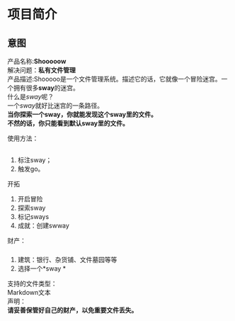 # 项目简介

## 意图

产品名称:**Shooooow**  
解决问题：**私有文件管理**  
产品描述:Shooooo是一个文件管理系统。描述它的话，它就像一个冒险迷宫。一个拥有很多**sway**的迷宫。  
什么是*sway*呢？  
一个*sway*就好比迷宫的一条路径。  
**当你探索一个sway，你就能发现这个sway里的文件。  
不然的话，你只能看到默认sway里的文件。**  

使用方法：
##
1. 标注sway；
2. 触发go。

开拓
1. 开启冒险  
2. 探索sway  
3. 标记sways  
4. 成就：创建swway

财产：
###
1. 建筑：银行、杂货铺、文件墓园等等 
2. 选择一个*sway  *

支持的文件类型：  
Markdown文本  
声明：  
**请妥善保管好自己的财产，以免重要文件丢失。**
